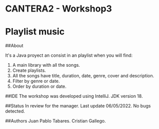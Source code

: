# CANTERA2 - Workshop3

# Playlist music

##About 

It's a Java proyect an consist in an playlist when you will find:
1. A main library with all the songs.
2. Create playlists.
3. All the songs have title, duration, date, genre, cover and description.
4. Filter by genre or date.
5. Order by duration or date. 

##IDE
The workshop was developed using IntelliJ.
JDK version 18.

##Status 
In review for the manager.
Last update 06/05/2022.
No bugs detected.

##Authors
Juan Pablo Tabares.
Cristian Gallego. 

